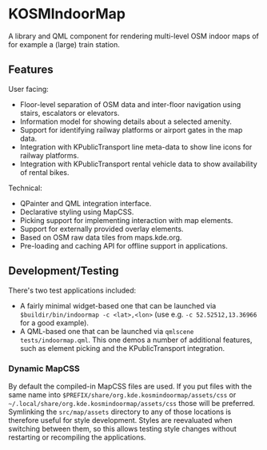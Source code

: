 # KOSMIndoorMap

A library and QML component for rendering multi-level OSM indoor maps of for example
a (large) train station.

## Features

User facing:
* Floor-level separation of OSM data and inter-floor navigation using stairs, escalators or elevators.
* Information model for showing details about a selected amenity.
* Support for identifying railway platforms or airport gates in the map data.
* Integration with KPublicTransport line meta-data to show line icons for railway platforms.
* Integration with KPublicTransport rental vehicle data to show availability of rental bikes.

Technical:
* QPainter and QML integration interface.
* Declarative styling using MapCSS.
* Picking support for implementing interaction with map elements.
* Support for externally provided overlay elements.
* Based on OSM raw data tiles from maps.kde.org.
* Pre-loading and caching API for offline support in applications.

## Development/Testing

There's two test applications included:
- A fairly minimal widget-based one that can be launched via `$buildir/bin/indoormap -c <lat>,<lon>`
  (use e.g. `-c 52.52512,13.36966` for a good example).
- A QML-based one that can be launched via `qmlscene tests/indoormap.qml`. This one demos a number
  of additional features, such as element picking and the KPublicTransport integration.

### Dynamic MapCSS

By default the compiled-in MapCSS files are used. If you put files with the same name into
`$PREFIX/share/org.kde.kosmindoormap/assets/css` or `~/.local/share/org.kde.kosmindoormap/assets/css`
those will be preferred. Symlinking the `src/map/assets` directory to any of those locations is therefore
useful for style development. Styles are reevaluated when switching between them, so this allows testing
style changes without restarting or recompiling the applications.
